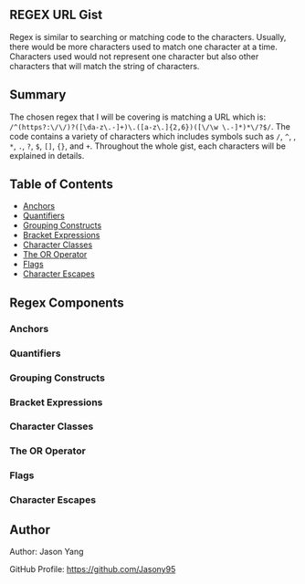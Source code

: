 ## REGEX URL Gist

Regex is similar to searching or matching code to the characters. Usually, there would be more characters used to match one character at a time. Characters used would not represent one character but also other characters that will match the string of characters.

## Summary

The chosen regex that I will be covering is matching a URL which is: `/^(https?:\/\/)?([\da-z\.-]+)\.([a-z\.]{2,6})([\/\w \.-]*)*\/?$/`. The code contains a variety of characters which includes symbols such as `/`, `^`, \, `*`, `.`, `?`, `$`, `[]`, `{}`, and `+`. Throughout the whole gist, each characters will be explained in details.

## Table of Contents

- [Anchors](#anchors)
- [Quantifiers](#quantifiers)
- [Grouping Constructs](#grouping-constructs)
- [Bracket Expressions](#bracket-expressions)
- [Character Classes](#character-classes)
- [The OR Operator](#the-or-operator)
- [Flags](#flags)
- [Character Escapes](#character-escapes)

## Regex Components



### Anchors

### Quantifiers

### Grouping Constructs

### Bracket Expressions

### Character Classes

### The OR Operator

### Flags

### Character Escapes

## Author

Author: Jason Yang

GitHub Profile: https://github.com/Jasony95
